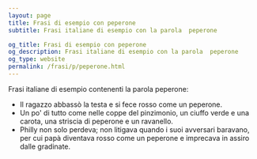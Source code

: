```yaml
---
layout: page
title: Frasi di esempio con peperone 
subtitle: Frasi italiane di esempio con la parola  peperone

og_title: Frasi di esempio con peperone 
og_description: Frasi italiane di esempio con la parola  peperone
og_type: website
permalink: /frasi/p/peperone.html
---
```


Frasi italiane di esempio contenenti la parola peperone:


- Il ragazzo abbassò la testa e si fece rosso come un peperone.
- Un po' di tutto come nelle coppe del pinzimonio, un ciuffo verde e una carota, una striscia di peperone e un ravanello.
- Philly non solo perdeva; non litigava quando i suoi avversari baravano, per cui papà diventava rosso come un peperone e imprecava in assiro dalle gradinate.
